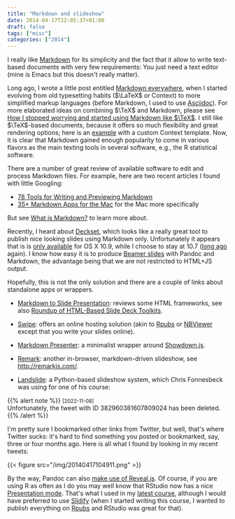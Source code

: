 ```yaml
---
title: "Markdown and slideshow"
date: 2014-04-17T22:05:37+01:00
draft: false
tags: ["misc"]
categories: ["2014"]
---
```


I really like [Markdown](http://daringfireball.net/projects/markdown/syntax) for its simplicity and the fact that it allow to write text-based documents with very few requirements: You just need a text editor (mine is Emacs but this doesn't really matter).

Long ago, I wrote a little post entitled [Markdown everywhere](/post/markdown-everywhere), when I started evolving from old typesetting habits ($\LaTeX$ or Context) to more simplified markup languages (before Markdown, I used to use [Asciidoc](http://www.methods.co.nz/asciidoc/)). For more elaborated ideas on combining $\TeX$ and Markdown, please see [How I stopped worrying and started using Markdown like $\TeX$](http://randomdeterminism.wordpress.com/2012/06/01/how-i-stopped-worring-and-started-using-markdown-like-tex/). I still like $\TeX$-based documents, because it offers so much flexibility and great rendering options; here is an <i class="fa fa-file-pdf-o fa-1x"></i> [example](http://www.aliquote.org/cours/misc/gee/gee_tutor-fa3ce81.pdf) with a custom Context template. Now, it is clear that Markdown gained enough popularity to come in various flavors as the main texting tools in several software, e.g., the R statistical software.

There are a number of great review of available software to edit and process Markdown files. For example, here are two recent articles I found with little Googling:

- [78 Tools for Writing and Previewing Markdown](http://mashable.com/2013/06/24/markdown-tools/)
- [35+ Markdown Apps for the Mac](http://mac.appstorm.net/roundups/productivity-roundups/35-markdown-apps-for-the-mac/) for the Mac more specifically

But see [What is Markdown?](http://whatismarkdown.com/) to learn more about.

Recently, I heard about [Deckset](http://www.decksetapp.com/), which looks like a really great tool to publish nice looking slides using Markdown only. Unfortunately it appears that is is [only available](https://twitter.com/decksetapp/status/456534972648550400) for OS X 10.9, while I choose to stay at 10.7 ([long ago](/post/my-setup) again). I know how easy it is to produce [Beamer slides](http://johnmacfarlane.net/pandoc/demo/example9/producing-slide-shows-with-pandoc.html) with Pandoc and Markdown, the advantage being that we are not restricted to HTML+JS output.

Hopefully, this is not the only solution and there are a couple of links about standalone apps or wrappers.

- [Markdown to Slide Presentation](http://caseywatts.github.io/2012/12/12/markdown_to_slide_presentation/): reviews some HTML frameworks, see also [Roundup of HTML-Based Slide Deck Toolkits](http://www.impressivewebs.com/html-slidedeck-toolkits/).

- [Swipe](http://beta.swipe.to/markdown/): offers an online hosting solution (akin to [Rpubs](https://rpubs.com/) or [NBViewer](http://nbviewer.ipython.org/) except that you write your slides online).

- [Markdown Presenter](https://github.com/jsakamoto/MarkdownPresenter): a minimalist wrapper around [Showdown.js](https://github.com/coreyti/showdown).

- [Remark](https://github.com/gnab/remark): another in-browser, markdown-driven slideshow, see <http://remarkjs.com/>.

- [Landslide](https://github.com/adamzap/landslide): a Python-based slideshow system, which Chris Fonnesbeck was using for one of his course:

{{% alert note %}}
<small>[2022-11-08]</small><br>
Unfortunately, the tweet with ID 382960381607809024 has been deleted.
{{% /alert %}}

I'm pretty sure I bookmarked other links from Twitter, but well, that's where Twitter sucks: it's hard to find something you posted or bookmarked, say, three or four months ago. Here is all what I found by looking in my recent tweets:

{{< figure src="/img/20140417104911.png" >}}

By the way, Pandoc can also [make use of Reveal.js](https://github.com/jgm/pandoc/wiki/Using-pandoc-to-produce-reveal.js-slides). Of course, if you are using R as often as I do you may well know that RStudio now has a nice [Presentation mode](http://www.rstudio.com/ide/docs/presentations/overview). That's what I used in my [latest course](http://cogmaster-stats.github.io/site/), although I would have preferred to use [Slidify](http://slidify.org/) (when I started writing this course, I wanted to publish everything on [Rpubs](http://rpubs.com) and RStudio was great for that).

